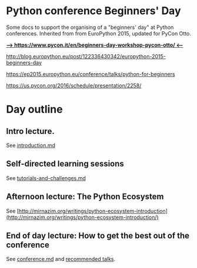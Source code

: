 # Python conference Beginners' Day

Some docs to support the organising of a "beginners' day" at Python
conferences. Inherited from from EuroPython 2015, updated for PyCon Otto.

**[--> https://www.pycon.it/en/beginners-day-workshop-pycon-otto/ <--](https://www.pycon.it/en/beginners-day-workshop-pycon-otto/)**

http://blog.europython.eu/post/122336430342/europython-2015-beginners-day

https://ep2015.europython.eu/conference/talks/python-for-beginners

https://us.pycon.org/2016/schedule/presentation/2258/


# Day outline

## Intro lecture.

See [introduction.md](introduction.md)

## Self-directed learning sessions

See [tutorials-and-challenges.md](tutorials/tutorials-and-challenges.md)

## Afternoon lecture: The Python Ecosystem

See [http://mirnazim.org/writings/python-ecosystem-introduction](http://mirnazim.org/writings/python-ecosystem-introduction/)

##  End of day lecture:  How to get the best out of the conference

See [conference.md](conference.md) and [recommended talks](recommended-talks.md).

